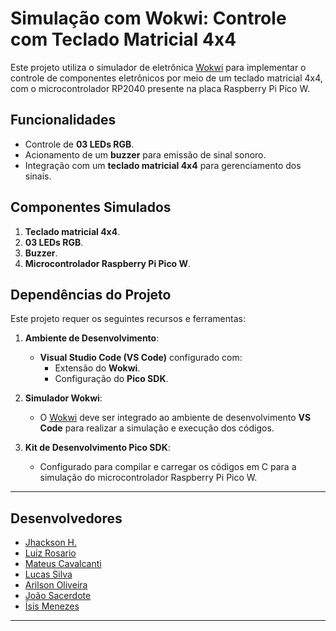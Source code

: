 # Simulação com Wokwi: Controle com Teclado Matricial 4x4

Este projeto utiliza o simulador de eletrônica [Wokwi](https://wokwi.com) para implementar o controle de componentes eletrônicos por meio de um teclado matricial 4x4, com o microcontrolador RP2040 presente na placa Raspberry Pi Pico W.

## Funcionalidades

- Controle de **03 LEDs RGB**.
- Acionamento de um **buzzer** para emissão de sinal sonoro.
- Integração com um **teclado matricial 4x4** para gerenciamento dos sinais.

## Componentes Simulados

1. **Teclado matricial 4x4**.
2. **03 LEDs RGB**.
3. **Buzzer**.
4. **Microcontrolador Raspberry Pi Pico W**.

## Dependências do Projeto

Este projeto requer os seguintes recursos e ferramentas:

1. **Ambiente de Desenvolvimento**:
   - **Visual Studio Code (VS Code)** configurado com:
     - Extensão do **Wokwi**.
     - Configuração do **Pico SDK**.

2. **Simulador Wokwi**: 
   - O [Wokwi](https://wokwi.com) deve ser integrado ao ambiente de desenvolvimento **VS Code** para realizar a simulação e execução dos códigos.

3. **Kit de Desenvolvimento Pico SDK**:
   - Configurado para compilar e carregar os códigos em C para a simulação do microcontrolador Raspberry Pi Pico W.

---

## Desenvolvedores 

- [Jhackson H.](https://github.com/jhacksonh)
- [Luiz Rosario](https://github.com/luizzrosario)
- [Mateus Cavalcanti](https://github.com/mateusjrcavalcanti)
- [Lucas Silva](https://github.com/silvaluccs)
- [Arilson Oliveira](https://github.com/ArilsonOliveira)
- [João Sacerdote](https://github.com/JoaogSacerdote)
- [Ísis Menezes](https://github.com/intermediatesystemis)

---
